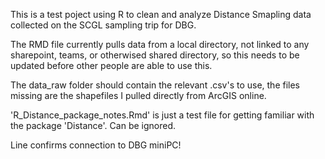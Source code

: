 This is a test poject using R to clean and analyze Distance Smapling data collected on the SCGL sampling trip for DBG.

The RMD file currently pulls data from a local directory, not linked to any sharepoint, teams, or otherwised shared directory, so this needs to be updated 
before other people are able to use this. 

The data_raw folder should contain the relevant .csv's to use, the files missing are the shapefiles I pulled directly from ArcGIS online. 

'R_Distance_package_notes.Rmd' is just a test file for getting familiar with the package 'Distance'. Can be ignored. 

Line confirms connection to DBG miniPC!